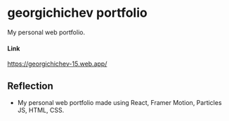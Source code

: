 # georgichichev portfolio
My personal web portfolio.

#### Link

https://georgichichev-15.web.app/

## Reflection

- My personal web portfolio made using React, Framer Motion, Particles JS, HTML, CSS.
